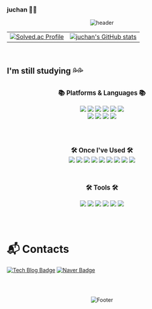 

<!--
**Yunjuchan/Yunjuchan** is a ✨ _special_ ✨ repository because its `README.md` (this file) appears on your GitHub profile.

Here are some ideas to get you started:

- 🔭 I’m currently working on ...
- 🌱 I’m currently learning ...
- 👯 I’m looking to collaborate on ...
- 🤔 I’m looking for help with ...
- 💬 Ask me about ...
- 📫 How to reach me: ...
- 😄 Pronouns: ...
- ⚡ Fun fact: ...
-->


### juchan 🙋‍♂️
<div align="center">
  
![header](https://capsule-render.vercel.app/api?type=waving&color=ccccee&height=300&section=header&text=Jugul's%20GitHub&fontSize=90&fontColor=ffffff)


<table>
  <tr>
    <td>
      <a href="https://solved.ac/wncks2546">
        <img src="http://mazassumnida.wtf/api/generate_badge?boj=wncks2546" alt="Solved.ac Profile"/>
      </a>
    </td>
    <td>
      <a href="https://github.com/Yunjuchan/github-readme-stats">
        <img src="https://github-readme-stats.vercel.app/api?username=Yunjuchan" alt="juchan's GitHub stats"/>
      </a>
    </td>
  </tr>
</table>

</div>
<!-- <br> -->
<br>


## I'm still studying 💦💦
<br>
<div align="center">
  <span style="font-size: larger;"><strong>📚 Platforms & Languages 📚</strong></span>
</div>
<br>
<div align="center">
<img src="https://img.shields.io/badge/JAVA-007396?style=flat-square&logo=java&logoColor=white">
<img src="https://img.shields.io/badge/Spring-6DB33F?style=flat-square&logo=Spring&logoColor=white"> 
<img src="https://img.shields.io/badge/mysql-4479A1?style=flat-square&logo=mysql&logoColor=white">
<img src="https://img.shields.io/badge/github-181717?style=flat-square&logo=github&logoColor=white">
<img src="https://img.shields.io/badge/linux-FCC624?style=flat-square&logo=linux&logoColor=black">
<img src="https://img.shields.io/badge/apache tomcat-F8DC75?style=flat-square&logo=apachetomcat&logoColor=white">
<br>
<img src="https://img.shields.io/badge/Python-3776AB.svg?&style=flat-square&logo=Python&logoColor=white"/>
<img src="https://img.shields.io/badge/JSON-000000?style=flat-square&logo=json&logoColor=white"/>
<img src="https://img.shields.io/badge/hibernate-59666C?style=flat-square&logo=hibernate">
<img src="https://img.shields.io/badge/jira-0052CC?style=flat-square&logo=jira">

  
</div>
<br>
<br>
<br>


<br>
<div align="center">
  <span style="font-size: larger;"><strong>🛠 Once I've Used 🛠</strong></span>
</div>
<div align="center">
<img src="https://img.shields.io/badge/mariaDB-003545?style=flat-square&logo=mariaDB&logoColor=white">
<img src="https://img.shields.io/badge/javascript-F7DF1E?style=flat-square&logo=javascript&logoColor=black">
<img src="https://img.shields.io/badge/react-61DAFB?style=flat-square&logo=react&logoColor=black">
<img src="https://img.shields.io/badge/vue.js-4FC08D?style=flat-square&logo=vue.js&logoColor=white">
<img src="https://img.shields.io/badge/html-E34F26?style=flat-square&logo=html5&logoColor=white">
<img src="https://img.shields.io/badge/css-1572B6?style=flat-square&logo=css3&logoColor=white">
<img src="https://img.shields.io/badge/bootstrap-7952B3?style=flat-square&logo=bootstrap&logoColor=white">
<img src="https://img.shields.io/badge/amazonec2-FF9900?style=flat-square&logo=notion&logoColor=white">
<img src="https://img.shields.io/badge/Docker-2496ED?style=flat-square&logo=Docker&logoColor=white"/>

</div>
<br>
<br>
<br>


<div align="center">
  <span style="font-size: larger;"><strong>🛠 Tools 🛠</strong></span>
</div>
<br>
<div align="center">
<img src="https://img.shields.io/badge/intellijidea-000000?style=flat-square&logo=intellijidea&logoColor=white"/>
<img src="https://img.shields.io/badge/pycharm-000000?style=flat-square&logo=pycharm&logoColor=white"/>
<img src="https://img.shields.io/badge/Visual Studio Code-007ACC?style=flat-square&logo=Visual Studio Code&logoColor=white"/>
<img src="https://img.shields.io/badge/git-F05032?style=flat-square&logo=git&logoColor=white">
<img src="https://img.shields.io/badge/github-181717?style=flat-square&logo=github&logoColor=white">
<img src="https://img.shields.io/badge/notion-000000?style=flat-square&logo=notion&logoColor=white">

</div>
<br>
<br>
<br>


# :mailbox_with_mail: Contacts
[![Tech Blog Badge](http://img.shields.io/badge/-Tech%20blog-black?style=flat-square&logo=github&link=http://bit.ly/3AuHV5h)]()
[![Naver Badge](https://img.shields.io/badge/Naver-03C75A?style=flat-square&logo=Naver&logoColor=white&link=mailto:wncks2546@naver.com)](mailto:wncks2546@naver.com)

<br>
<br>
<div align="center">
  
  ![Footer](https://capsule-render.vercel.app/api?type=waving&color=ccccee&height=200&section=footer)
</div>

